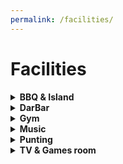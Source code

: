 ```yaml
---
permalink: /facilities/
---
```


# Facilities

<!-- NB: Make sure you have an empty line after the closing </summary> tag, otherwise the markdown/code blocks won't show correctly. -->
<!-- NB: Make sure you have an empty line after the closing </details> tag if you have multiple collapsible sections. -->
<details>
  <summary><strong>BBQ & Island</strong></summary>

<h3>BBQ & Island</h3>

<p align="justify">
It is possible to book the small island in the college garden any time you want! There is also a BBQ setup which students are welcome to use. This area is very popular during the summer so be sure to book in advance.
</p>

<h4>Booking</h4>

<ul>
<li>Darwin college members may book the small Island and BBQ via the link at the bottom of the page. Make sure, you are aware of all terms and conditions by reading through this page first. </li>

<li>Alumni may book the small Island and BBQ via the Development Office.</li>

<li>External bookings (University Department or Society/Corporate Private Use - in either case booked by a Darwinian) must be done via the Domestic Bursar's Secretary to enquire about the availability of the BBQ and Island on your requested dates.<br> domestic.Email: bursars.secretary@darwin.cam.ac.uk</li>
</ul>

<strong>Read the Terms and Conditions below.</strong><br>

<p align="justify">
On the day of your booking, visit the Porter's Lodge to get the keys and sign the release form. Have fun, but please take care of our equipment! If you are found to have damaged anything, left rubbish, not cleaned the BBQ, or not put the BBQ away you risk having £50 added to your Darwin account.
</p>

<strong>Important Information</strong><br>
<ul>
<li>As the Organiser you will be held responsible for your events compliance with the Conditions of Use.</li>
<li>BBQs may only be held on the first island (the paved area left of the bridge).</li>
<li>Both the BBQ and island must be booked.</li>
<li>The BBQ has to be cleaned and locked up after the event.</li>
<li>The island must be cleaned after the event.</li>
<li>You will need to bring your own BBQ tools.</li>
<li>No external vendors/contractors are to be used on the Island.</li>
<li>Kitchens in student blocks must not be used for cleaning of, or cooking for, barbeques because of the fire risk.</li>
</ul>

<strong>Conditions of use for the BBQ</strong>
<ul>
<li>3-hour time slots can be booked.</li>
<li>The person who books the BBQ must be on the island at all times.</li>
<li>The maximum number of guests allowed on the island is 50. The organiser is responsible for ensuring that this number is not exceeded during their booking.</li>
<li>The island must be vacated before dark – even if this is earlier than 9pm.</li>
<li>Please note that you have to supply your own charcoal and matches and a rag to clean up the set.</li>
<li>Pick up black bin bags from the Porter's Lodge for your rubbish.</li>
<li>After the BBQ, please clean up the island and leave everything tidy. The ashes will be hot so leave the BBQ on the island to cool down (do not carry the hot BBQ over the bridge).</li>
<li>Remove all your rubbish from the island. This includes unused coal, empty bottles and cartons, leftover food etc. Put everything in the black bags. Please make sure you lock up the BBQ before you leave and return the key to the Porter’s Lodge.</li>
<li>The day following the BBQ, clean the BBQ - empty all the ash into a black bag and brush the set clean; wash the BBQ grid under the tap located outside the study centre door and dry with a clean rag. Do not empty charcoal into the drains.</li>
<li>If your booking immediately follows another, then you should leave the previous party’s hot coals in the BBQ and add your own as necessary. Note: it is the responsibility of the organiser of the last event of any given day to ensure the Island is cleared and the BBQ cleaned.</li>
<li>Let the Porters know you are finished. If there is a problem, you will be billed £50 to support the use of the BBQ.</li>
<li> Please note: Returning the key does not mean you will not be billed should there be a problem.</li>
<li> It is in your interest to report it to the Porter's Lodge if you find either the island or the BBQ dirty. Failure to do so may result in you being billed. If either the Island or the BBQ are not cleaned properly you will be billed.</li>
<li> If you find either the Island or the BBQ dirty when you arrive for your booking then it is in your interest to report this to the Porter’s Lodge. Failure to do so may result in you being held liable and a charge being made as detailed above.</li>
<li><strong>Please note that you will be held personally responsible for ensuring that:</strong></li>
<ul>
<li>Background music (e.g. a CD player) is only played at low volume.</li>
<li>Smoke machines are not used under any circumstances.</li>
<li>All garden or other furniture is returned to its original position after your booking.</li>
<li>Any BBQ equipment other than the DCSA BBQ is approved for use by the Clerk of Works before being used on the island; disposable BBQs are not acceptable.</li>
<li>Hog roasting spits or similar equipment are approved by the Clerk of Works before being used on the island.</li>
<li>Gazebos or anything similar are approved by the Clerk of Works before being used on the Island Kitchens in student blocks are not used for cleaning or cooking for BBQs because of the fire risk.</li>
<li>Have fun, but please take care of our equipment! If you are found to have damaged anything, you may be responsible for a hefty deposit, to be added to your Darwin account.</li>
</ul>
</ul>

<strong>Prices</strong><br>
Fellows and current members: Free<br>
Alumni: £30<br>
University Department or Society (booked through a Darwinian): £45<br>
Corporate Private Use (booked through a Darwinian): £90<br><br>

If you are ready to book, click on the link below, select a free time slot, click on "Add," select the Barbeque, click "Done" and then "Create."
<a href="http://dcsa.dar.cam.ac.uk/booked/Web/schedule.php?sid=3)">Here is the link</a> to accept these terms and conditions and book.

</details>


<details>
  <summary><strong>DarBar</strong></summary>

<h3>DarBar</h3>
<p align="justify">
Without doubt the best college bar in Cambridge, the student-run and operated DarBar offers a space every day from 9pm to unwind after a busy day or to celebrate the end of the week. It offers a wide selection of drinks - both alcoholic and not - and it caters for every taste.
</p>

<p align="justify">
Keeping prices low is the priority for the DarBar team, and regular promotions operate throughout the year. The newly-christened Secession Session runs every Monday and offers deals even when the UK parliament refuses to do so. Also popular are the regular themed whisky tastings, where DarBar invites an expert to guide us through the quagmire that is whisky.
</p>

<p align="justify">
The bar’s most popular event is the annual Oktoberfest, where the official Munich Oktoberfest beers are imported and served in Darwin steins alongside live German music, sausages, and schnitzel.
</p>

<p align="justify">
During Freshers’ Fortnight the bar will be hosting numerous events, including a Gin Night, Latin Party, Board Game Night, the annual Derek Scott Bar Games Night (named after our Head Porter), a pub quiz, International Beer Night, open mic night, and the biggest event of them all, the BOP.
</p>

<p align="justify">
The bar relies on the student body to open every night. If you would like to be part of helping run one of the best
parts of Darwin College student life or if you have any questions about the bar, please email the Bar Chair at dcsa_bar AT darwin.cam.ac.uk. Stay up to date with the latest updates by liking our <a href="https://www.facebook.com/darwincollegebar">facebook page</a>!
</p>
<br>

</details>


<details>
  <summary><strong>Gym</strong></summary>

<h3>Gym</h3>
<p align="justify">
Darwin offers access to a fitness room for primary or associated members of the college. The membership is free and allows you to use the gym at any time. In order to gain access to the gym for the first time you will be required to attend a gym induction, which will typically be offered during freshers’ week or can be individually arranged with your Sports & Societies officers (dcsa_sports AT darwin.ac.uk) throughout the year. This induction is important to familiarise yourself with the rules, ask any questions you might have, sign the health and safety form and finally activate your student card for access to the gym. Please respect the following rules and guidelines:
</p>

<strong>RULES</strong><br>
<p align="justify">
The maximum capacity of the gym s 5 people. Enter the CRSIDs of all users for booking.
If the ergs are in use, no more than two people may be doing weights.
The squat rack and ergs must not be used at the same time.
</p>

<strong>GUIDELINES</strong><br>
<p align="justify">
Please be considerate of sudden noises while others are using the gym.
Walk-in sessions are allowed, but priority is given to those who book in advance.
Please use spotters when lifting weights.
</p>

To book the gym please click <a href="https://docs.google.com/spreadsheets/d/1NftBMsqIXKTlc1neZrH6iAORzW65I7wwCAvXaxAbagU/edit?usp=sharing">here</a>.
<br>

</details>

<details>
  <summary><strong>Music</strong></summary>

<h3>Music at Darwin</h3>

<p align="justify">
The music society owns a wide range of equipment available for use by any Darwinian. These are stored in the Darwin College Bar Cellar. In there we have a drum kit, PA system, amps, a guitar, a bass, music stands - all sorts of goodies that we want you to make use of. If you think we’re missing something, we have money to buy stuff too!</p>

<p align="justify">
The college also has the Common Room for use as a rehearsal space. We have a blanket booking on Sundays, 12-7pm. If you would like to reserve a time-slot, get in touch with the committee, or come to a Jam (Weds 7-9pm).</p>

<p align="justify">
Finally we have 4 different pianos throughout the college. Please refer to the table below for info on where to find them and how/if to book. (Note: Keys for the rooms may be obtained from the Porters’ Lodge and must be returned before 11.30pm.)
</p>

<table style="width:100%">
  <tr>
    <th>Location</th>
    <th>Type</th>
    <th>Bookable</th>
  </tr>
  <tr>
    <td>TV room</td>
    <td>Upright</td>
    <td>Yes, <a href="http://dcsa.dar.cam.ac.uk/booked/Web/schedule.php?sid=2">here</a></td>
  </tr>
  <tr>
    <td>Dining Hall</td>
    <td>Grand</td>
    <td>Yes via domestic.bursars.secretary@darwin.cam.ac.uk</td>
  </tr>
  <tr>
    <td>Old library</td>
    <td>Electric (with headphones)</td>
    <td>Yes via domestic.bursars.secretary@darwin.cam.ac.uk</td>
  </tr>
  <tr>
    <td>Common room</td>
    <td>Upright</td>
    <td>No</td>
  </tr>
</table>

Music soc committee 2019-2020:<br>
Will Tebbutt (President): wct23 AT cam.ac.uk<br>
Hugh Ramsden (Treasurer): hor20 AT cam.ac.uk<br>
Felicity Hey (Choir): fh333 AT cam.ac.uk<br>

</details>

<details>
  <summary><strong>Punting</strong></summary>


<h3>Punt Club</h3>

<p align="justify">
The Darwin College Punt and Kayak Club owns five punts, five kayaks, and a canoe. The five punts, Isabela, Velociraptor, The Beagle, Master Brown, and Iguana, are moored on the part of the river that runs through the college grounds. The kayaks and canoe are stored in the punt shed. For any queries, please review the information on this website and then email the Admiral of the Punts at dcsa_punts AT darwin.cam.ac.uk
</p>

<strong>Overview</strong><br>
<p align="justify">
The table below gives a brief overview of the membership and booking fees. Please see the sections below for more information about different types of bookings and memberships.
</p><br><br>

<table style="width:100%">
  <tr>
    <th></th>
    <th>Membership (per season)</th>
    <th>Punts (per outing)</th>
    <th>Kayaks and Canoe</th>
  </tr>
  <tr>
    <td>No membership</td>
    <td>N/A</td>
    <td>£10</td>
    <td>No</td>
  </tr>
  <tr>
    <td>Full membership</td>
    <td>£30</td>
    <td>Free</td>
    <td>Free</td>
  </tr>
</table>

<h4>Booking a Punt</h4>

<p align="justify">
Current members of the college, including staff, and alumni can book a punt for a single outing of up to 3h each day in return for a £10 fee. Punts can be booked on the day or in advance and are allocated on a first-come, first-served basis. Weekends are the busiest and booking in advance is strongly recommended. During the week you will usually be able to take a punt out without booking in advance - but it is still recommended to avoid disappointment.
Trips down The Backs (to Jesus Green and back) typically take between a couple of hours depending on punting experience. Trips to Grantchester and back take 4 to 5 hours on average. The fee for trips to Grantchester is £20 per punt for non-members.
</p><br>

<strong>For students & college members with a raven log in</strong><br>
<p align="justify">
Log in to the <a href="http://dcsa.dar.cam.ac.uk/booked/Web/">online booking form</a>.
Punts can be reserved up to 7 days in advance, each person is permitted to make one reservation per day lasting 3 hours. Log in to the portal to see the availability of the punts. To make a booking, click on an available time slot. The ‘Create a new reservation’ page will then open. Enter your chosen time, under name of booking enter your full name and CRSID eg John Smith (jrs82), then ‘Create’. The booking should then appear under the schedule, payment must be made in cash when you arrive at the porter’s lodge to pick up the keys at the start of the booking. For trips to Grantchester, if multiple punts are required or other non-standard booking please contact the Admiral of the Punts.
</p><br>

<strong>For alumni without a raven log in</strong><br>
<p align="justify">
Alumni must contact the College Development Office at alumni.relations@darwin.cam.ac.uk who will be able to make the booking in your place. Same-day bookings can be made in person at the porters lodge.
</p><br>

<h4>Full Membership</h4>
<p align="justify">
Current members of the college, including staff, and alumni can join the punt club for a non-refundable £30 fee. Membership is valid for the current season (March-November), or if purchased after Sept. 1st, until the end of the next years season. No discounts or refunds will be given for members arriving mid-season, or leaving before the season ends. The membership entitles you to unlimited, free punting (for up to 3h a day) as well as exclusive access to the four 1-person kayaks, one 2-person kayak, and 3-person canoe. You will also be able to take part in events organised by the club, such as night punting events at Halloween and to the Trinity and St John’s fireworks in June.
If you wish to join, please visit the Porters’ Lodge. You must agree with and sign the Membership Terms and Conditions form (see below). You must also provide a valid email address and phone number. Please note that only cash or cheques (payable to the 'Darwin College Student Association/DCSA') are accepted for payments.
</p>

<h4>Punt Tours</h4>
<p align="justify">
Chauffeured punt tour services with experienced student punt captains are available. The cost per tour is £20 for punt club members or £30 for non- punt club members and is bookable by current college members and alumni. Please contact the Admiral of the punts by email at least one week in advance of your desired tour date.
</p>

<h4>Full Membership</h4>
<p align="justify">
Learning how to punt
The club runs free punting lessons throughout Freshers’ Fortnight at the start of the academic year and are the best opportunity to learn the basics of punting on the Cam. If you cannot attend one of the punting lessons or decide you want to try punting at a later time of the year, please email the Admiral of the Punts at dcsa_punts@darwin.cam.ac.uk who may be able to organise punting lessons on demand throughout the academic year.
</p>

<p align="justify">
We have a set of additional rules to account for the requirements of social distancing at this time. Please make sure to carefully read those before going on an outing. The rules can be found <a href="https://docs.google.com/document/d/1fg2-xm324UhgNBxLlWvoqj9CeBMnYKDnykpsH9DZJIc/edit?usp=sharing">at this link</a>. These rules are an addition to the existing rules that be be found below.
</p>

<br>
<h4>DARWIN COLLEGE PUNT AND KAYAK CLUB TERMS AND CONDITIONS OF HIRE</h4>

<ol type="1">
  <li>Punts and kayaks are hired on a single outing, off-peak or full membership basis in accordance with the rules of the Darwin College Punt and Kayak Club (‘the Club’).  The rules of the Club may change from time to time.
  </li>

  <li>Punt and kayaks may only be booked on production to the Porters of a valid University card between 1st March and 30th November.
  </li>

  <li>Kayaks and canoes can only be booked by full members of the Club who are also current or former members of the College.  Each club member can book up and take out a maximum of 2 kayaks.
  </li>

  <li>Booking slots begin and end on the hour. Punts, kayaks, and the canoe may only be borrowed for up to three hours on a given day.  For trips to Grantchester, each punt must be booked by two Darwin members, as such trips may take 4 to 5 hours.
  </li>

  <li>
  A booking is void if the punt is not taken within 15 minutes of the booked time. After this time the punt will be available to anyone waiting to take the punt until the end of the unused booking, be it one or three hours.  Guests must always be accompanied by a member of the College.
  </li>

  <li>
  Only the Admiral of the Punts may organise outings that take place during hours of darkness.  For all other bookings, the latest time vessels can be taken out is one hour before sunset and all vessels must be returned and moored before sunset.
  </li>

  <li>
  Punts, kayaks and canoes must be returned before the end of the booking.  When returning a punt, kayak or canoe:
  <ol style="list-style-type: lower-alpha;" type="a">
      <li>punts must be moored in their allocated place by chaining both ends of the punt to the bank and locking the padlock;</li>
      <li>kayaks and canoes must be returned to the punt shed;</li>
      <li>all equipment borrowed must be returned immediately to the punt shed;</li>
      <li>keys must be returned to the Porters' Lodge promptly after an outing.  Loss or failure to return the keys at the end of each session may result in the member being charged for the cost of the replacement; and</li>
      <li>any accident or damage is to be reported to the porter on duty and to the Admiral of the Punts at: dcsa_punts@darwin.cam.ac.uk  Failure to do so may result in permanent exclusion from the Club.</li>
  </ol>
  </li>

  <li>Punters must not act in any way that would place the Club in breach of its duties under the Conservators of the Cam Code of Practice, a copy of which is available to read in the Porter’s Lodge.  Hirers of punts are to ensure:
  <ol style="list-style-type: lower-alpha;" type="a">
      <li>no more than 6 persons will be carried in a punt;</li>
      <li>a punt operating in the hours of darkness must carry a white lantern or electric torch which must be exhibited at
      all times in such a way as to warn other river users of the punt;</li>
      <li>there shall be no playing of loud music or other antisocial behavior that might give reasonable cause for
      annoyance to any person; and</li>
      <li>punts must navigate on the right and through the right hand side of all bridges.</li>
  </ol>
  </li>

  <li>
  Hirers of punts, canoes and kayaks must also abide by the following rules during outings:
  <ol style="list-style-type: lower-alpha;" type="a">
      <li>the Club has complete discretion in refusing a hirer a hiring if it or a porter on duty acting as its agent believes the hirer and/or his or her guests are not safe to participate in the proposed punt, kayak or canoe hire;
      </li>
      <li>punters must read through the 'Basic Punting for Darwinians' guide in the club sign up folder before their initial
      outing;</li>
      <li>all punt, kayak, and canoe hire (including safety equipment) is at the hirer’s own risks.  The hirer shall
      therefore bear the risk of loss, theft, damage or destruction of the craft and equipment.  The Club will not be
      responsible in any way for any accident, injury, damage or loss, whether direct or indirect, arising from the hire or
      use thereof (save for the Club’s liability for death or personal injury caused by the negligence of the Club, its
      officers or agents);</li>
      <li>the hirer shall bear the cost of any claim brought against the Club as a result of any breach of these terms and
      conditions by the hirer;</li>
      <li>the hirer warrants that both him/herself and all passengers have sufficient training/expertise for the
      outing;</li>
      <li>punts, kayaks and canoes cannot be taken out in times of high flow, strong wind, or other potentially dangerous
      conditions of navigation. Judgement of such conditions is at the discretion of the porter on duty;</li>
      <li>the wearing of a life jacket is compulsory when kayaking and canoeing.  It is highly recommended for both adults
      and children when hiring a punt. Life jackets can be borrowed from the Club are in the punt shed.  It is the
      responsibility of the hirers to familiarise themselves with the correct use of safety equipment provided and
      information leaflets are available in the Punt Club folder at the Porter’s Lodge. </li>
      <li>no hirer is to be under the influence of alcohol or drugs while in charge of a punt, kayak or canoe.</li>
  </ol>
  </li>

  <li>
    Failure to abide by these terms and conditions:
  <ol style="list-style-type: lower-alpha;" type="a">
      <li>members returning punts more than 15 minutes late will face a one-week suspension from the Club;</li>
      <li>repeated late returns may result in a longer suspension or even permanent exclusion at the discretion of the
      Admiral of the Punts;</li>
      <li>other breaches of these terms and conditions may result in suspension of even permanent exclusion at the
      discretion of the Admiral of the Punts; and</li>
      <li>a decision to exclude a member permanently may be appealed to the Domestic Bursar.</li>
  </ol>
  </li>
</ol>

</details>


<details>
  <summary><strong>TV & Games room</strong></summary>

<h3>TV & Games room</h3>

<p align="justify">
The TV room has a TV, DVD player, PS3, Nintendo Switch and a karaoke machine, and you can also stream directly from your laptop. The college also holds a TV license for the TV room, allowing you to watch your favourite television shows.
</p>

<p align="justify">
The TV Room is a flexible, multi-use space that also supports activities such as music practice sessions, fitness classes, lectures, and more. Microphones and games are stored in the cupboard on the right side of the room and can be accessed with the TV room keys kept at the porters lodge. Keys can only be taken if a booking has been made.
The Darwin Library also has a DVD library - please contact the library to join and borrow DVDs.
</p>

<h4>Keys</h4>
<ul>
<li>The Darwin TV room can be accessed using your Darwin front door key.</li>
<li>The keys to open to the media cabinet and the cupboard in the TV room are kept with the porters.</li>
</ul>

<h4>Bookings</h4>
Bookings can be done through the <a href="http://dcsa.dar.cam.ac.uk/booked/Web/schedule.php?sid=5">room booking system</a> (you will need to sign in using your Raven ID)

Bookings should not <strong>last over three hours</strong> and are not usually taken more than two weeks in advance. Bookings over three hours, done more than two weeks in advance, or recurrent (i.e. every week at the same day and time) can be done via the DCSA secretary (dcsa_secretary AT darwin.cam.ac.uk). Any other questions about using the room should also be directed to the DCSA secretary.

</h4>External bookings</h4>
Bookings can be made by non-Darwin societies, but are subject to a £30 charge. Please email dcsa_secretary@darwin.cam.ac.uk to arrange the booking and payment. These should be made at least 48 hours in advance and the secretary will try to confirm them by putting them on the calendar.

<h4>Using the TV Room</h4>
To use the TV room’s media facilities:
<ul>
<li>Turn on the projector (BENQ remote control)</li>
<li>Turn on Yahama Sound Amplifier (Yahama remote control)</li>
<li>Select correct HDMI (either using the remote or turn the left (input) knob on the Yahama machine (the one at the bottom of the cupboard)</li>
<li>HMDI</li>
<ul>
<li>HDMI1: Loose HMDI cable</li>
<li>HMDI2: Switch</li>
<li>AUDIO1: AUX cable</li>
<li>NEED TO CHECK REMAINING HDMI PORTS SITUATION</li>
</ul>
</ul>

</details>

